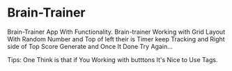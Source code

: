 # Brain-Trainer
Brain-Trainer App With Functionality.
Brain-trainer Working with Grid Layout With Random Number and Top of left their is Timer keep Tracking and Right side of Top Score Generate and Once It Done Try Again...

Tips:
One Think is that if You Working with butttons It's Nice to Use Tags.
